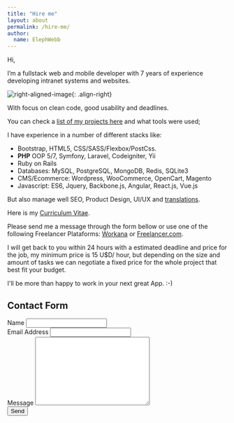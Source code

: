 ```yaml
---
title: "Hire me"
layout: about
permalink: /hire-me/
author:
  name: ElephWebb  
---
```

Hi,

I’m a fullstack web and mobile developer with 7 years of experience developing intranet systems and websites.

![right-aligned-image](https://elephwebb.github.io/assets/images/freelancer_work-320.jpg){: .align-right}

With focus on clean code, good usability and deadlines. 


You can check a [list of my projects here](/projects) and what tools were used;

I have experience in a number of different stacks like: 

- Bootstrap, HTML5, CSS/SASS/Flexbox/PostCss.
- **PHP** OOP 5/7, Symfony, Laravel, Codeigniter, Yii
- Ruby on Rails
- Databases: MySQL, PostgreSQL, MongoDB, Redis, SQLite3
- CMS/Ecommerce: Wordpress, WooCommerce, OpenCart, Magento
- Javascript: ES6, Jquery, Backbone.js, Angular, React.js, Vue.js

But also manage well SEO, Product Design, UI/UX and [translations](https://getnative.me/user/8600). 

Here is my [Curriculum Vitae](/cv).

Please send me a message through the form bellow or use one of the following Freelancer Plataforms: [Workana](https://www.workana.com/freelancer/22c4385db2ad4f196384541a2314bda9) or [Freelancer.com](https://www.freelancer.com/u/ElephWebb).


I will get back to you within 24 hours with a estimated deadline and price for the job, my minimum price is 15 U$D/ hour, but depending on the size and amount of tasks we can negotiate a fixed price for the whole project that best fit your budget.


I'll be more than happy to work in your next great App. :-)

## Contact Form ##

<div id="contact">
  <form action="http://formspree.io/elephwebb@gmail.com" method="POST">
    <label for="name">Name</label>
    <input type="text" id="name" name="name" class="full-width"><br>
    <label for="email">Email Address</label>
    <input type="email" id="email" name="_replyto" class="full-width"><br>
    <label for="message">Message</label>
    <textarea name="message" id="message" cols="30" rows="10" class="full-width"></textarea><br>
    <input type="submit" value="Send" class="btn">
  </form>
</div>
